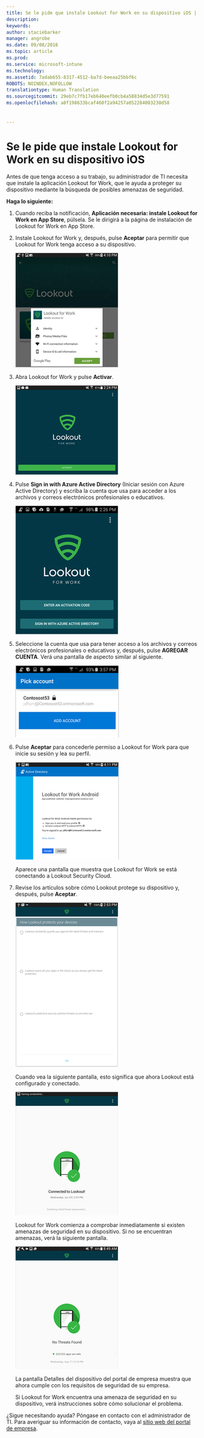 ```yaml
---
title: Se le pide que instale Lookout for Work en su dispositivo iOS | Microsoft Intune
description: 
keywords: 
author: staciebarker
manager: angrobe
ms.date: 09/08/2016
ms.topic: article
ms.prod: 
ms.service: microsoft-intune
ms.technology: 
ms.assetid: 7adab655-8317-4512-ba7d-beeaa25bbf6c
ROBOTS: NOINDEX,NOFOLLOW
translationtype: Human Translation
ms.sourcegitcommit: 29eb7c7fb17eb640eefb0cb4a58834d5e3d77591
ms.openlocfilehash: a8f198633bcaf460f2a94257a052284003230d58


---
```


# Se le pide que instale Lookout for Work en su dispositivo iOS

Antes de que tenga acceso a su trabajo, su administrador de TI necesita que instale la aplicación Lookout for Work, que le ayuda a proteger su dispositivo mediante la búsqueda de posibles amenazas de seguridad.


**Haga lo siguiente:**

1.  Cuando reciba la notificación, **Aplicación necesaria: instale Lookout for Work en App Store**, púlsela. Se le dirigirá a la página de instalación de Lookout for Work en App Store.

2.  Instale Lookout for Work y, después, pulse **Aceptar** para permitir que Lookout for Work tenga acceso a su dispositivo.

    ![pulse Aceptar para permitir que Lookout for Work tenga acceso a su dispositivo](./media/lookout-accept-store-permissions-android.png)

3. Abra Lookout for Work y pulse **Activar**.

    ![abra Lookout for Work y pulse Activar](./media/lookout-activate-button-android.png)

4. Pulse **Sign in with Azure Active Directory** (Iniciar sesión con Azure Active Directory) y escriba la cuenta que usa para acceder a los archivos y correos electrónicos profesionales o educativos.

    ![inicie sesión con su cuenta profesional o educativa](./media/lookout-sign-in-azure-android.png)

5. Seleccione la cuenta que usa para tener acceso a los archivos y correos electrónicos profesionales o educativos y, después, pulse **AGREGAR CUENTA**. Verá una pantalla de aspecto similar al siguiente.

    ![seleccione su cuenta profesional o educativa y pulse Agregar cuenta](./media/lookout-pick-account-android.png)

6. Pulse **Aceptar** para concederle permiso a Lookout for Work para que inicie su sesión y lea su perfil.

    ![pulse Aceptar para concederle permiso a Lookout for Work para que lea su perfil](./media/lookout-needs-permission-to-view-profile-android.png)

    Aparece una pantalla que muestra que Lookout for Work se está conectando a Lookout Security Cloud.

7. Revise los artículos sobre cómo Lookout protege su dispositivo y, después, pulse **Aceptar**.

    ![revise cómo Lookout for Work protege su dispositivo](./media/lookout-how-it-protects-your-device-android.png)

    Cuando vea la siguiente pantalla, esto significa que ahora Lookout está configurado y conectado.

    ![ahora está conectado a Lookout for Work](./media/lookout-you-are-now-connected-android.png)

    Lookout for Work comienza a comprobar inmediatamente si existen amenazas de seguridad en su dispositivo. Si no se encuentran amenazas, verá la siguiente pantalla.

    ![Lookout for Work no ha encontrado amenazas de seguridad](./media/lookout-scan-no-threats-found-android.png)

    La pantalla Detalles del dispositivo del portal de empresa muestra que ahora cumple con los requisitos de seguridad de su empresa.

    Si Lookout for Work encuentra una amenaza de seguridad en su dispositivo, verá instrucciones sobre cómo solucionar el problema.

¿Sigue necesitando ayuda? Póngase en contacto con el administrador de TI. Para averiguar su información de contacto, vaya al [sitio web del portal de empresa](http://portal.manage.microsoft.com).






<!--HONumber=Oct16_HO2-->


